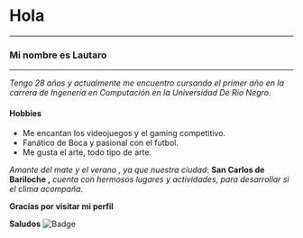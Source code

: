 # **Hola**

-----------------------------
### __Mi nombre es Lautaro__
-----------------------------

*Tengo 28 años y actualmente me encuentro cursando el primer año en la carrera de Ingenería en Computación en la Universidad De Río Negro*.

#### Hobbies

- Me encantan los videojuegos y el gaming competitivo.
- Fanático de Boca y pasional con el futbol.
- Me gusta el arte, todo tipo de arte.



 _Amante del mate y el verano ,_
 _ya que nuestra ciudad_: **San Carlos de Bariloche ,**
 _cuenta con hermosos lugares y actividades, para desarrollar si el clima acompaña_.

**Gracias por visitar mi perfil**

**Saludos**
![Badge](https://bit.ly/icom-badge)
